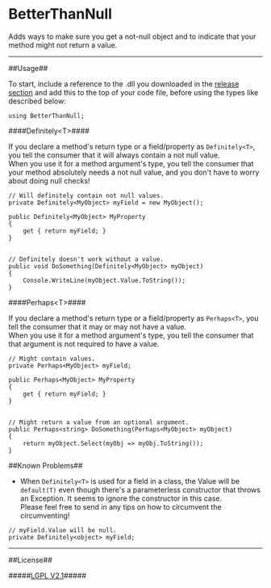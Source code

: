 BetterThanNull
==============

Adds ways to make sure you get a not-null object and to indicate that your method might not return a value.

---------------------------------------------------------------------------------------------------------------------------------

##Usage##

To start, include a reference to the .dll you downloaded in the [release section](https://github.com/Banane9/BetterThanNull/releases) and add this to the top of your code file, before using the types like described below:

``` CSharp
using BetterThanNull;
```

####Definitely&lt;T&gt;####

If you declare a method's return type or a field/property as `Definitely<T>`, you tell the consumer that it will always contain a not null value.  
When you use it for a method argument's type, you tell the consumer that your method absolutely needs a not null value, and you don't have to worry about doing null checks!

``` CSharp
// Will definitely contain not null values.
private Definitely<MyObject> myField = new MyObject();

public Definitely<MyObject> MyProperty
{
    get { return myField; }
}


// Definitely doesn't work without a value.
public void DoSomething(Definitely<MyObject> myObject)
{
    Console.WriteLine(myObject.Value.ToString());
}
```

####Perhaps&lt;T&gt;####

If you declare a method's return type or a field/property as `Perhaps<T>`, you tell the consumer that it may or may not have a value.  
When you use it for a method argument's type, you tell the consumer that that argument is not required to have a value.

``` CSharp
// Might contain values.
private Perhaps<MyObject> myField;

public Perhaps<MyObject> MyProperty
{
    get { return myField; }
}


// Might return a value from an optional argument.
public Perhaps<string> DoSomething(Perhaps<MyObject> myObject)
{
    return myObject.Select(myObj => myObj.ToString());
}
```

##Known Problems##

* When `Definitely<T>` is used for a field in a class, the Value will be `default(T)` even though there's a parameterless constructor that throws an Exception. It seems to ignore the constructor in this case.  
Please feel free to send in any tips on how to circumvent the circumventing!

``` CSharp
// myField.Value will be null.
private Definitely<object> myField;
```

---------------------------------------------------------------------------------------------------------------------------------

##License##

#####[LGPL V2.1](https://github.com/Banane9/BetterThanNull/blob/master/LICENSE.md)#####
